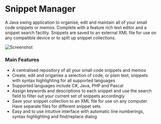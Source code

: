 # Snippet Manager

A Java swing application to organise, edit and maintain all of your small code snippets or memos. Complete with a feature rich text editor and a snippet search facility. Snippets are saved to an external XML file for use on any compatible device or to split up snippet collections.

![Screenshot](http://ryanharrison.co.uk/downloads/snippetmanager/snippetmanagerscreenshot.jpg)

### Main Features

- A centralised repository of all your small code snippets and memos
- Create, edit and origanise a selection of code, or plain text, snippets with syntax highlighting for all supported languages
- Supported languages include C#, Java, PHP and Pascal
- Assign keywords and descriptions to each snippet and use the search field to filter out your current set of snippets accordingly
- Save your snippet collection to an XML file for use on any computer. Have separate files for different snippet sets
- Easy and to use intuitive interface with automatic line numberings, syntax highlighting and find/replace dialog
